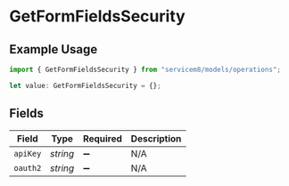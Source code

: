 # GetFormFieldsSecurity

## Example Usage

```typescript
import { GetFormFieldsSecurity } from "servicem8/models/operations";

let value: GetFormFieldsSecurity = {};
```

## Fields

| Field              | Type               | Required           | Description        |
| ------------------ | ------------------ | ------------------ | ------------------ |
| `apiKey`           | *string*           | :heavy_minus_sign: | N/A                |
| `oauth2`           | *string*           | :heavy_minus_sign: | N/A                |